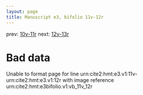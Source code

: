 ```yaml
---
layout: page
title: Manuscript e3, bifolio 11v-12r
---
```


prev: [10v-11r](../10v-11r/) next: [12v-13r](../12v-13r/)

# Bad data

Unable to format page for line urn:cite2:hmt:e3.v1:11v-urn:cite2:hmt:e3.v1:12r with image reference urn:cite2:hmt:e3bifolio.v1:vb_11v_12r
